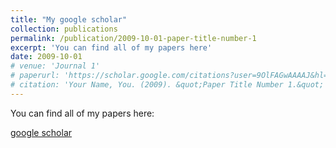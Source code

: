 ```yaml
---
title: "My google scholar"
collection: publications
permalink: /publication/2009-10-01-paper-title-number-1
excerpt: 'You can find all of my papers here'
date: 2009-10-01
# venue: 'Journal 1'
# paperurl: 'https://scholar.google.com/citations?user=9OlFAGwAAAAJ&hl=en'
# citation: 'Your Name, You. (2009). &quot;Paper Title Number 1.&quot; <i>Journal 1</i>. 1(1).'
---
```

You can find all of my papers here:

[google scholar](https://scholar.google.com/citations?user=9OlFAGwAAAAJ&hl=en)
